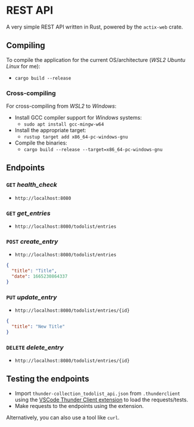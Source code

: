 # REST API

A very simple REST API written in Rust, powered by the `actix-web` crate.

## Compiling

To compile the application for the current OS/architecture (*WSL2 Ubuntu Linux* for me):
  + `cargo build --release`

### Cross-compiling

For cross-compiling from *WSL2* to *Windows*:

+ Install GCC compiler support for *Windows* systems:
  + `sudo apt install gcc-mingw-w64`
+ Install the appropriate target:
  + `rustup target add x86_64-pc-windows-gnu`
+ Compile the binaries:
  + `cargo build --release --target=x86_64-pc-windows-gnu`

## Endpoints

### `GET` *health_check*

+ `http://localhost:8080`

### `GET` *get_entries*

+ `http://localhost:8080/todolist/entries`

### `POST` *create_entry*

+ `http://localhost:8080/todolist/entries`

```json
{
  "title": "Title",
  "date": 1665230864337
}
```

### `PUT` *update_entry*

+ `http://localhost:8080/todolist/entries/{id}`

```json
{
  "title": "New Title"
}
```

### `DELETE` *delete_entry*

+ `http://localhost:8080/todolist/entries/{id}`

## Testing the endpoints

+ Import `thunder-collection_todolist_api.json` from `.thunderclient` using the [VSCode Thunder Client extension](https://marketplace.visualstudio.com/items?itemName=rangav.vscode-thunder-client) to load the requests/tests.
+ Make requests to the endpoints using the extension.

Alternatively, you can also use a tool like `curl`.

